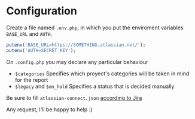 
# Configuration
Create a file named `.env.php`, in which you put the enviroment variables `BASE_URL` and `AUTH`.
```php
putenv('BASE_URL=https://SOMETHING.atlassian.net/');
putenv('AUTH=SECRET_KEY');
```
On `.config.php` you may declare any particular behaviour
* `$categories` Specifies which proyect's categories will be taken in mind for the report
* `$legacy` and `$on_hold` Specifies a status that is decided manually

Be sure to fill `atlassian-connect.json` [according to Jira](https://developer.atlassian.com/cloud/jira/platform/app-descriptor/)

Any request, I'll be happy to help :)
